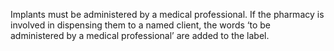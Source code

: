 Implants must be administered by a medical professional. If the pharmacy is involved in dispensing them to a named client, the words ‘to be administered by a medical professional’ are added to the label. 
